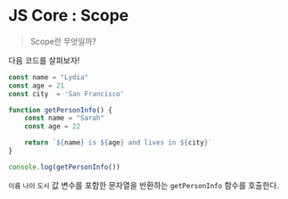 # JS Core : Scope

> Scope란 무엇일까?

다음 코드를 살펴보자!
```js
const name = "Lydia"
const age = 21
const city  = 'San Francisco'

function getPersonInfo() {
	const name = "Sarah"
	const age = 22

	return `${name} is ${age} and lives in ${city}`
}

console.log(getPersonInfo())
```

`이름` `나이` `도시` 값 변수를 포함한 문자열을 반환하는 `getPersonInfo` 함수를 호출한다.
